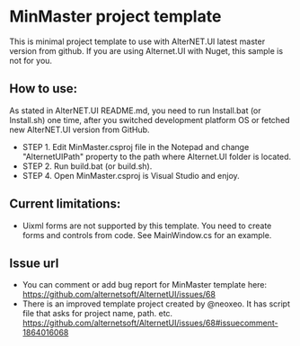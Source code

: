 # MinMaster project template

This is minimal project template to use with AlterNET.UI latest master version from github.
If you are using Alternet.UI with Nuget, this sample is not for you.

## How to use:

As stated in AlterNET.UI README.md, you need to run Install.bat (or Install.sh) one time,
after you switched development platform OS or fetched new AlterNET.UI version from GitHub.

- STEP 1. Edit MinMaster.csproj file in the Notepad and change "AlternetUIPath" property
to the path where Alternet.UI folder is located.
- STEP 2. Run build.bat (or build.sh).
- STEP 4. Open MinMaster.csproj is Visual Studio and enjoy.

## Current limitations:

- Uixml forms are not supported by this template. You need to create forms and controls
from code. See MainWindow.cs for an example.

## Issue url

- You can comment or add bug report for MinMaster template here:
https://github.com/alternetsoft/AlternetUI/issues/68
- There is an improved template project created by @neoxeo.
It has script file that asks for project name, path. etc.
https://github.com/alternetsoft/AlternetUI/issues/68#issuecomment-1864016068
